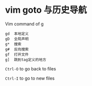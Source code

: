 # vim goto 与历史导航

<!--
ID: 1ce24b67-fe19-46fe-8657-d40a849cb6b8
Status: publish
Date: 2017-05-29T01:09:00
Modified: 2020-05-16T12:07:12
wp_id: 737
-->

Vim command of g<key>
 
```
gd	本地定义
gD	全局声明
g*	搜索
g#	反向搜索
gf	打开文件
g]	跳到tag定义的地方
```

`Ctrl-O` to go back to files

`Ctrl-I` to go to new files